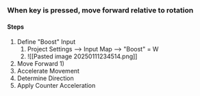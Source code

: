 ### When key is pressed, move forward relative to rotation
#### Steps
1)  Define "Boost" Input
	1) Project Settings --> Input Map --> "Boost" = W
	2) ![[Pasted image 20250111234514.png]]
2) Move Forward
	1) 
3) Accelerate Movement
4) Determine Direction
5) Apply Counter Acceleration